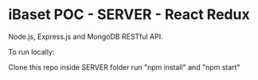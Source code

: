 # iBaset POC - SERVER - React Redux

Node.js, Express.js and MongoDB RESTful API.

To run locally:

Clone this repo
inside SERVER folder run "npm install" and "npm start"